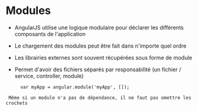 # Modules

* AngularJS utilise une logique modulaire pour déclarer les différents composants de l'application

* Le chargement des modules peut être fait dans n'importe quel ordre

* Les librairies externes sont souvent récupérées sous forme de module

* Permet d'avoir des fichiers séparés par responsabilité (un fichier / service, controller, module)


        var myApp = angular.module('myApp', []);

` Même si un module n'a pas de dépendance, il ne faut pas omettre les crochets`
